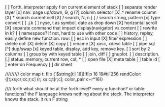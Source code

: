 [ ] Forth. interpreter apply f on current element of stack
[ ] separate render layer 
[x] nav: page up/down,  G, g
[?] column selector
[X] ^ rename column
[X] * search current cell
[X] / search, N, n 
[ ] / search string, pattern 
[x] type convert
[ ] .j.k
[ ] nyse, t as symbol, date as drop down
[X] horizontal scroll
[X] separate command that impact display(navigator) vs content
[ ] rewrite in k?
[ ] namespace? if not, hard to use with other code
[ ] history, replay, easily define new function.
row:
    [ ] esc in input
    [X] filter expression 
    [ ] delete
col:
    [X] delete
    [X] copy
    [ ] rename
    [X] xasc, xdesc
table
    [ ] pipe sql
    [^] dup/swap 
    [x] keyed table, display, add key, remove key.
    [ ] sort by 2 columns
    [ ] group by with keyed table
    [ ] join, diff 
    [ ] gnuplot.
    [ ] description. 
    [.] status. memory, current row, col, * 
    [ ] open file
    [X] meta table
    [ ] table id 
    [ ] enter on Frequency 
[ ] dir sheet


///////// color map
t: flip (`$string[til 16])!flip 16 16#til 256
rendColor:{[t;xs;cr;cc;r;c] (r; xs c;t[r;c]; color_pair c+r*16)}

//// forth
what should be at the forth level? every q function? or table functions?
the F language knows nothing about the stack. 
The interpreter knows the stack. it run F string 

